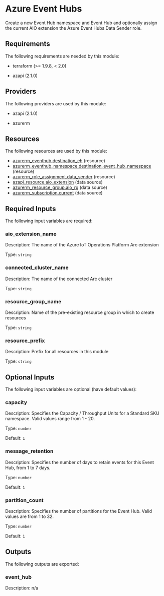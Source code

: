 <!-- BEGIN_TF_DOCS -->
# Azure Event Hubs

Create a new Event Hub namespace and Event Hub and optionally assign the current AIO extension the Azure Event Hubs Data Sender role.

## Requirements

The following requirements are needed by this module:

- terraform (>= 1.9.8, < 2.0)

- azapi (2.1.0)

## Providers

The following providers are used by this module:

- azapi (2.1.0)

- azurerm

## Resources

The following resources are used by this module:

- [azurerm_eventhub.destination_eh](https://registry.terraform.io/providers/hashicorp/azurerm/latest/docs/resources/eventhub) (resource)
- [azurerm_eventhub_namespace.destination_event_hub_namespace](https://registry.terraform.io/providers/hashicorp/azurerm/latest/docs/resources/eventhub_namespace) (resource)
- [azurerm_role_assignment.data_sender](https://registry.terraform.io/providers/hashicorp/azurerm/latest/docs/resources/role_assignment) (resource)
- [azapi_resource.aio_extension](https://registry.terraform.io/providers/Azure/azapi/2.1.0/docs/data-sources/resource) (data source)
- [azurerm_resource_group.aio_rg](https://registry.terraform.io/providers/hashicorp/azurerm/latest/docs/data-sources/resource_group) (data source)
- [azurerm_subscription.current](https://registry.terraform.io/providers/hashicorp/azurerm/latest/docs/data-sources/subscription) (data source)

## Required Inputs

The following input variables are required:

### aio\_extension\_name

Description: The name of the Azure IoT Operations Platform Arc extension

Type: `string`

### connected\_cluster\_name

Description: The name of the connected Arc cluster

Type: `string`

### resource\_group\_name

Description: Name of the pre-existing resource group in which to create resources

Type: `string`

### resource\_prefix

Description: Prefix for all resources in this module

Type: `string`

## Optional Inputs

The following input variables are optional (have default values):

### capacity

Description: Specifies the Capacity / Throughput Units for a Standard SKU namespace. Valid values range from 1 - 20.

Type: `number`

Default: `1`

### message\_retention

Description: Specifies the number of days to retain events for this Event Hub, from 1 to 7 days.

Type: `number`

Default: `1`

### partition\_count

Description: Specifies the number of partitions for the Event Hub. Valid values are from 1 to 32.

Type: `number`

Default: `1`

## Outputs

The following outputs are exported:

### event\_hub

Description: n/a
<!-- END_TF_DOCS -->
